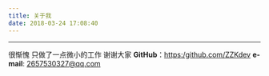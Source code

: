 ```yaml
---
title: 关于我
date: 2018-03-24 17:08:40
---
```


***
很惭愧
只做了一点微小的工作
谢谢大家
**GitHub**：[https:/github.com/ZZKdev](https:/github.com/ZZKdev)
**e-mail**: 2657530327@qq.com
